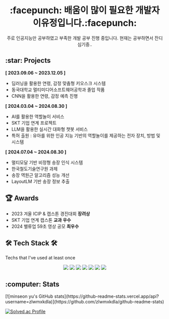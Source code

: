 <h1 align="center" >:facepunch: 배움이 많이 필요한 개발자 이유정입니다.:facepunch:</h1>
<div align="center"> 주로 인공지능만 공부하였고 부족한 개발 공부 진행 중입니다. 현재는 공부하면서 잔디 심기중..</div>
<h2>:star: Projects</h2>

<strong>[ 2023.09.06 ~ 2023.12.05 ]</strong><br>
<ul style="list-style-type: disc; padding-left: 20px;">
  <li>딥러닝을 활용한 연령, 감정 맞춤형 키오스크 시스템</li>
  <li>동국대학교 멀티미디어소프트웨어공학과 졸업 작품</li>
  <li>CNN을 활용한 연령, 감정 예측 진행</li>
</ul>

<strong>[ 2024.03.04 ~ 2024.08.30 ]</strong><br>
<ul style="list-style-type: disc; padding-left: 20px;">
  <li>AI를 활용한 역할놀이 서비스</li>
  <li>SKT 기업 연계 프로젝트</li>
  <li>LLM을 활용한 실시간 대화형 챗봇 서비스</li>
  <li>특허 출원 : 유아를 위한 인공 지능 기반의 역할놀이를 제공하는 전자 장치, 방법 및 시스템</li>
</ul>

<strong>[ 2024.07.04 ~ 2024.08.30 ]</strong><br>
<ul style="list-style-type: disc; padding-left: 20px;">
  <li>멀티모달 기반 비정형 송장 인식 시스템</li>
  <li>한국철도기술연구원 과제</li>
  <li>송장 역원근 알고리즘 성능 개선</li>
  <li>LayoutLM 기반 송장 정보 추출</li>
</ul>


<h2>🏆 Awards </h2>
<ul style="list-style-type: disc; padding-left: 20px;">
  <li>2023 겨울 ICIP & 캡스톤 경진대회 <strong>장려상</strong></li>
  <li>SKT 기업 연계 캡스톤 <strong>교과 우수</strong></li>
  <li>2024 밸류업 59초 영상 공모 <strong>최우수</strong></li>
</ul>

## 🛠️ Tech Stack 🛠️
Techs that I've used at least once

<p align="center">
  <img src="https://img.shields.io/badge/Python-3776AB?style=for-the-badge&logo=python&logoColor=white"/>
  <img src="https://img.shields.io/badge/Java-007396?style=for-the-badge&logo=java&logoColor=white"/>
  <img src="https://img.shields.io/badge/C++-00599C?style=for-the-badge&logo=c%2B%2B&logoColor=white"/>
  <img src="https://img.shields.io/badge/C-A8B9CC?style=for-the-badge&logo=c&logoColor=white"/>
  <img src="https://img.shields.io/badge/JavaScript-F7DF1E?style=for-the-badge&logo=javascript&logoColor=black"/>
  <img src="https://img.shields.io/badge/CSS-1572B6?style=for-the-badge&logo=css3&logoColor=white"/>
  <img src="https://img.shields.io/badge/Go-00ADD8?style=for-the-badge&logo=go&logoColor=white"/>
</p>

<h2>:computer: Stats</h2>
[![minseon yu's GitHub stats](https://github-readme-stats.vercel.app/api?username=zlwmxkdla)](https://github.com/zlwmxkdla/github-readme-stats)

[![Solved.ac Profile](http://mazassumnida.wtf/api/v2/generate_badge?boj=zlwmxkdla)](https://solved.ac/zlwmxkdla/)

<!--
**zlwmxkdla/zlwmxkdla** is a ✨ _special_ ✨ repository because its `README.md` (this file) appears on your GitHub profile.

Here are some ideas to get you started:

- 🔭 I’m currently working on ...
- 🌱 I’m currently learning ...
- 👯 I’m looking to collaborate on ...
- 🤔 I’m looking for help with ...
- 💬 Ask me about ...
- 📫 How to reach me: ...
- 😄 Pronouns: ...
- ⚡ Fun fact: ...
-->
